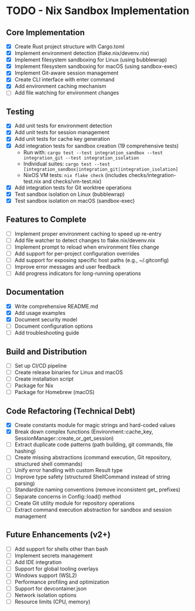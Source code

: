 # TODO - Nix Sandbox Implementation

## Core Implementation

- [x] Create Rust project structure with Cargo.toml
- [x] Implement environment detection (flake.nix/devenv.nix)
- [x] Implement filesystem sandboxing for Linux (using bubblewrap)
- [x] Implement filesystem sandboxing for macOS (using sandbox-exec)
- [x] Implement Git-aware session management
- [x] Create CLI interface with enter command
- [x] Add environment caching mechanism
- [ ] Add file watching for environment changes

## Testing

- [x] Add unit tests for environment detection
- [x] Add unit tests for session management
- [x] Add unit tests for cache key generation
- [x] Add integration tests for sandbox creation (19 comprehensive tests)
  - Run with: `cargo test --test integration_sandbox --test integration_git --test integration_isolation`
  - Individual suites: `cargo test --test [integration_sandbox|integration_git|integration_isolation]`
  - NixOS VM tests: `nix flake check` (includes checks/integration-test.nix and checks/vm-test.nix)
- [x] Add integration tests for Git worktree operations
- [x] Test sandbox isolation on Linux (bubblewrap)
- [x] Test sandbox isolation on macOS (sandbox-exec)

## Features to Complete

- [ ] Implement proper environment caching to speed up re-entry
- [ ] Add file watcher to detect changes to flake.nix/devenv.nix
- [ ] Implement prompt to reload when environment files change
- [ ] Add support for per-project configuration overrides
- [ ] Add support for exposing specific host paths (e.g., ~/.gitconfig)
- [ ] Improve error messages and user feedback
- [ ] Add progress indicators for long-running operations

## Documentation

- [x] Write comprehensive README.md
- [x] Add usage examples
- [x] Document security model
- [ ] Document configuration options
- [ ] Add troubleshooting guide

## Build and Distribution

- [ ] Set up CI/CD pipeline
- [ ] Create release binaries for Linux and macOS
- [ ] Create installation script
- [ ] Package for Nix
- [ ] Package for Homebrew (macOS)

## Code Refactoring (Technical Debt)

- [x] Create constants module for magic strings and hard-coded values
- [x] Break down complex functions (Environment::cache_key, SessionManager::create_or_get_session)
- [ ] Extract duplicate code patterns (path building, git commands, file hashing)
- [ ] Create missing abstractions (command execution, Git repository, structured shell commands)
- [ ] Unify error handling with custom Result type
- [ ] Improve type safety (structured ShellCommand instead of string parsing)
- [ ] Standardize naming conventions (remove inconsistent get\_ prefixes)
- [ ] Separate concerns in Config::load() method
- [ ] Create Git utility module for repository operations
- [ ] Extract command execution abstraction for sandbox and session management

## Future Enhancements (v2+)

- [ ] Add support for shells other than bash
- [ ] Implement secrets management
- [ ] Add IDE integration
- [ ] Support for global tooling overlays
- [ ] Windows support (WSL2)
- [ ] Performance profiling and optimization
- [ ] Support for devcontainer.json
- [ ] Network isolation options
- [ ] Resource limits (CPU, memory)
